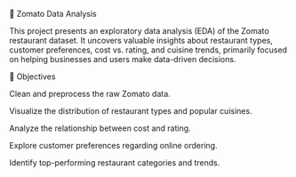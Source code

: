 🥘 Zomato Data Analysis

This project presents an exploratory data analysis (EDA) of the Zomato restaurant dataset. It uncovers valuable insights about restaurant types, customer preferences, cost vs. rating, and cuisine trends, primarily focused on helping businesses and users make data-driven decisions.



📌 Objectives

Clean and preprocess the raw Zomato data.

Visualize the distribution of restaurant types and popular cuisines.

Analyze the relationship between cost and rating.

Explore customer preferences regarding online ordering.

Identify top-performing restaurant categories and trends.

